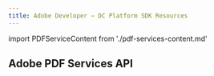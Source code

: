```yaml
---
title: Adobe Developer — DC Platform SDK Resources
---
```

import PDFServiceContent from './pdf-services-content.md'


<TitleBlock slots="heading" theme="light" className="titleBlock-align-left" id="AWS"/>

## Adobe PDF Services API

<WrapperComponent slots="content" theme="light" className="div-flex overflow-hidden pricing-wrapper"/>

<PDFServiceContent/>
